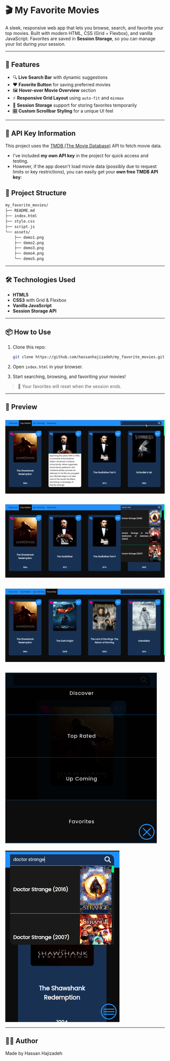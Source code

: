 # 🎬 My Favorite Movies

A sleek, responsive web app that lets you browse, search, and favorite your top movies. Built with modern HTML, CSS (Grid + Flexbox), and vanilla JavaScript. Favorites are saved in **Session Storage**, so you can manage your list during your session.

---

## 🚀 Features

- 🔍 **Live Search Bar** with dynamic suggestions  
- ❤️ **Favorite Button** for saving preferred movies  
- 🖼️ **Hover-over Movie Overview** section  
- ⚡ **Responsive Grid Layout** using `auto-fit` and `minmax`  
- 🧠 **Session Storage** support for storing favorites temporarily  
- 🎛️ **Custom Scrollbar Styling** for a unique UI feel  

---

## 🔑 API Key Information

This project uses the [TMDB (The Movie Database)](https://www.themoviedb.org/) API to fetch movie data.

- I've included **my own API key** in the project for quick access and testing.
- However, if the app doesn't load movie data (possibly due to request limits or key restrictions), you can easily get your **own free TMDB API key**:


## 📁 Project Structure

```bash
my_favorite_movies/
├── README.md
├── index.html
├── style.css
├── script.js
└── assets/
    ├── demo1.png
    ├── demo2.png
    ├── demo3.png
    ├── demo4.png
    └── demo5.png
```

---

## 🛠️ Technologies Used

- **HTML5**  
- **CSS3** with Grid & Flexbox  
- **Vanilla JavaScript**  
- **Session Storage API**

---

## 📦 How to Use

1. Clone this repo:

   ```bash
   git clone https://github.com/hassanhajizadeh/my_favorite_movies.git
   ```

2. Open `index.html` in your browser.

3. Start searching, browsing, and favoriting your movies!

> 🔁 Your favorites will reset when the session ends.

---

## 📸 Preview

![App Screenshot](assets/demo1.png)
---
![App Screenshot](assets/demo2.png)
---
![App Screenshot](assets/demo3.png)
---
![App Screenshot](assets/demo4.png)
---
![App Screenshot](assets/demo5.png)


---
## 🧑‍💻 Author

Made by Hassan Hajizadeh


